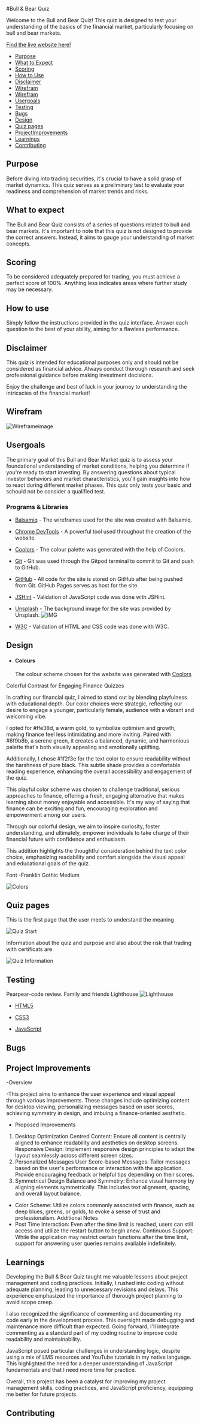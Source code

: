 #Bull & Bear Quiz

Welcome to the Bull and Bear Quiz! This quiz is designed to test your understanding of the basics of the financial market, particularly focusing on bull and bear markets.

[Find the live website here!](https://rosencrantzart.github.io/annaquiz/)


- [Purpose](#purpose)
- [What to Expect](#whattoexpect)
- [Scoring](#scoring)
- [How to Use](#howtouse)
- [Disclaimer](#disclaimer)
- [Wirefram](#wirefram)
- [Wirefram](#wirefram)
- [Usergoals](#usergoals)
- [Testing](#testing)
- [Bugs](#bugs)
- [Design](#design)
- [Quiz pages](#quizpages)
- [ProjectImprovements](#projectimprovements)
- [Learnings](#learnings)
- [Contributing](#contributing)

## Purpose
Before diving into trading securities, it's crucial to have a solid grasp of market dynamics. This quiz serves as a preliminary test to evaluate your readiness and comprehension of market trends and risks.

## What to expect
The Bull and Bear Quiz consists of a series of questions related to bull and bear markets. It's important to note that this quiz is not designed to provide the correct answers. Instead, it aims to gauge your understanding of market concepts.

## Scoring
To be considered adequately prepared for trading, you must achieve a perfect score of 100%. Anything less indicates areas where further study may be necessary.

## How to use
Simply follow the instructions provided in the quiz interface. Answer each question to the best of your ability, aiming for a flawless performance.

## Disclaimer
This quiz is intended for educational purposes only and should not be considered as financial advice. Always conduct thorough research and seek professional guidance before making investment decisions.

Enjoy the challenge and best of luck in your journey to understanding the intricacies of the financial market!

## Wirefram 
![Wireframeimage](assets/images/wireframemobile.png)


## Usergoals 

The primary goal of this Bull and Bear Market quiz is to assess your foundational understanding of market conditions, helping you determine if you're ready to start investing. By answering questions about typical investor behaviors and market characteristics, you'll gain insights into how to react during different market phases. This quiz only tests your basic and schould not be consider a qualified test. 


### Programs & Libraries

- [Balsamiq](https://balsamiq.com/) - The wireframes used for the site was created with Balsamiq.

- [Chrome DevTools](https://developer.chrome.com/docs/devtools/) - A powerful tool used throughout the creation of the website.

- [Coolors](https://coolors.co/) - The colour palette was generated with the help of Coolors.


- [Git](https://git-scm.com/) - Git was used through the Gitpod terminal to commit to Git and push to GitHub.

- [GitHub](https://github.com/) - All code for the site is stored on GitHub after being pushed from Git. GitHub Pages serves as host for the site.

- [JSHint](https://jshint.com/) - Validation of JavaScript code was done with JSHint.

- [Unsplash](https://unsplash.com/) - The background image for the site was provided by Unsplash.
![IMG](assets/images/heroimg.png)

- [W3C](https://www.w3.org/) - Validation of HTML and CSS code was done with W3C.


## Design

- #### Colours
  The colour scheme chosen for the website was generated with [Coolors](https://coolors.co/)   

Colorful Contrast for Engaging Finance Quizzes

In crafting our financial quiz, I aimed to stand out by blending playfulness with educational depth. Our color choices were strategic, reflecting our desire to engage a younger, particularly female, audience with a vibrant and welcoming vibe.

I opted for #ffe38d, a warm gold, to symbolize optimism and growth, making finance feel less intimidating and more inviting. Paired with #6f9b8b, a serene green, it creates a balanced, dynamic, and harmonious palette that's both visually appealing and emotionally uplifting.

Additionally, I chose #1f2f3e for the text color to ensure readability without the harshness of pure black. This subtle shade provides a comfortable reading experience, enhancing the overall accessibility and engagement of the quiz.

This playful color scheme was chosen to challenge traditional, serious approaches to finance, offering a fresh, engaging alternative that makes learning about money enjoyable and accessible. It's my way of saying that finance can be exciting and fun, encouraging exploration and empowerment among our users.

Through our colorful design, we aim to inspire curiosity, foster understanding, and ultimately, empower individuals to take charge of their financial future with confidence and enthusiasm.

This addition highlights the thoughtful consideration behind the text color choice, emphasizing readability and comfort alongside the visual appeal and educational goals of the quiz.

Font -Franklin Gothic Medium 

![Colors](assets/images/colorpallet.png)


## Quiz pages

This is the first page that the user meets to understand the meaning


![Quiz Start](assets/images/quizrestartview.png)

Information about the quiz and purpose and also about the risk that trading with certificats are


![Quiz Information](assets/images/quizinformation.png)

## Testing 

Pearpear-code review. 
Family and friends
Lighthouse
![Lighthouse](assets/images/lighthouse.png)

- [HTML5](assets/images/validationhtml.png)

- [CSS3](https://en.wikipedia.org/wiki/CSS)

- [JavaScript](https://www.javascript.com/)


## Bugs


## Project Improvements

-Overview

-This project aims to enhance the user experience and visual appeal through various improvements. These changes include optimizing content for desktop viewing, personalizing messages based on user scores, achieving symmetry in design, and imbuing a finance-oriented aesthetic.

- Proposed Improvements
1. Desktop Optimization
Centred Content: Ensure all content is centrally aligned to enhance readability and aesthetics on desktop screens.
Responsive Design: Implement responsive design principles to adapt the layout seamlessly across different screen sizes.
2. Personalized Messages
User Score-based Messages: Tailor messages based on the user's performance or interaction with the application. Provide encouraging feedback or helpful tips depending on their scores.
3. Symmetrical Design
Balance and Symmetry: Enhance visual harmony by aligning elements symmetrically. This includes text alignment, spacing, and overall layout balance.

- Color Scheme: Utilize colors commonly associated with finance, such as deep blues, greens, or golds, to evoke a sense of trust and professionalism.
  Additional Notes
- Post Time Interaction: Even after the time limit is reached, users can still access and utilize the restart button to begin anew.
Continuous Support: While the application may restrict certain functions after the time limit, support for answering user queries remains available indefinitely. 

## Learnings
Developing the Bull & Bear Quiz taught me valuable lessons about project management and coding practices. Initially, I rushed into coding without adequate planning, leading to unnecessary revisions and delays. This experience emphasized the importance of thorough project planning to avoid scope creep.

I also recognized the significance of commenting and documenting my code early in the development process. This oversight made debugging and maintenance more difficult than expected. Going forward, I'll integrate commenting as a standard part of my coding routine to improve code readability and maintainability.

JavaScript posed particular challenges in understanding logic, despite using a mix of LMS resources and YouTube tutorials in my native language. This highlighted the need for a deeper understanding of JavaScript fundamentals and that I need more time for practice. 

Overall, this project has been a catalyst for improving my project management skills, coding practices, and JavaScript proficiency, equipping me better for future projects.


## Contributing

